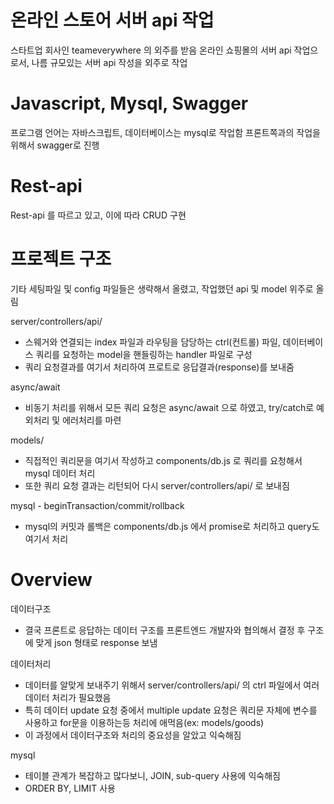 # 온라인 스토어 서버 api 작업

스타트업 회사인 teameverywhere 의 외주를 받음
온라인 쇼핑몰의 서버 api 작업으로서, 나름 규모있는 서버 api 작성을 외주로 작업

# Javascript, Mysql, Swagger

프로그램 언어는 자바스크립트, 데이터베이스는 mysql로 작업함
프론트쪽과의 작업을 위해서 swagger로 진행

# Rest-api

Rest-api 를 따르고 있고, 이에 따라 CRUD 구현

# 프로젝트 구조

기타 세팅파일 및 config 파일들은 생략해서 올렸고, 작업했던 api 및 model 위주로 올림

server/controllers/api/
+ 스웨거와 연결되는 index 파일과 라우팅을 담당하는 ctrl(컨트롤) 파일, 데이터베이스 쿼리를 요청하는 model을 핸들링하는 handler 파일로 구성
+ 쿼리 요청결과를 여기서 처리하여 프로트로 응답결과(response)를 보내줌

async/await
+ 비동기 처리를 위해서 모든 쿼리 요청은 async/await 으로 하였고, try/catch로 예외처리 및 에러처리를 마련

models/
+ 직접적인 쿼리문을 여기서 작성하고 components/db.js 로 쿼리를 요청해서 mysql 데이터 처리
+ 또한 쿼리 요청 결과는 리턴되어 다시 server/controllers/api/ 로 보내짐

mysql - beginTransaction/commit/rollback
+ mysql의 커밋과 롤백은 components/db.js 에서 promise로 처리하고 query도 여기서 처리

# Overview

데이터구조
+ 결국 프론트로 응답하는 데이터 구조를 프론트엔드 개발자와 협의해서 결정 후 구조에 맞게 json 형태로 response 보냄

데이터처리
+ 데이터를 알맞게 보내주기 위해서 server/controllers/api/ 의 ctrl 파일에서 여러 데이터 처리가 필요했음
+ 특히 데이터 update 요청 중에서 multiple update 요청은 쿼리문 자체에 변수를 사용하고 for문을 이용하는등 처리에 애먹음(ex: models/goods)
+ 이 과정에서 데이터구조와 처리의 중요성을 알았고 익숙해짐

mysql
+ 테이블 관계가 복잡하고 많다보니, JOIN, sub-query 사용에 익숙해짐
+ ORDER BY, LIMIT 사용

